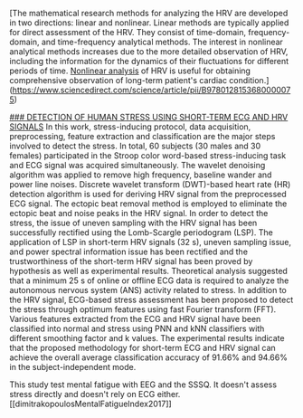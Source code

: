 

[The mathematical research methods for analyzing the HRV are developed in two directions: linear and nonlinear. Linear methods are typically applied for direct assessment of the HRV. They consist of time-domain, frequency-domain, and time-frequency analytical methods. The interest in nonlinear analytical methods increases due to the more detailed observation of HRV, including the information for the dynamics of their fluctuations for different periods of time. [Nonlinear analysis](https://www.sciencedirect.com/topics/engineering/nonlinear-analysis "Learn more about Nonlinear analysis from ScienceDirect's AI-generated Topic Pages") of HRV is useful for obtaining comprehensive observation of long-term patient's cardiac condition.](https://www.sciencedirect.com/science/article/pii/B9780128153680000075)

[### DETECTION OF HUMAN STRESS USING SHORT-TERM ECG AND HRV SIGNALS](https://www.worldscientific.com/doi/abs/10.1142/S0219519413500383)
	In this work, stress-inducing protocol, data acquisition, preprocessing, feature extraction and classification are the major steps involved to detect the stress. In total, 60 subjects (30 males and 30 females) participated in the Stroop color word-based stress-inducing task and ECG signal was acquired simultaneously. The wavelet denoising algorithm was applied to remove high frequency, baseline wander and power line noises. Discrete wavelet transform (DWT)-based heart rate (HR) detection algorithm is used for deriving HRV signal from the preprocessed ECG signal. The ectopic beat removal method is employed to eliminate the ectopic beat and noise peaks in the HRV signal. In order to detect the stress, the issue of uneven sampling with the HRV signal has been successfully rectified using the Lomb-Scargle periodogram (LSP). The application of LSP in short-term HRV signals (32 s), uneven sampling issue, and power spectral information issue has been rectified and the trustworthiness of the short-term HRV signal has been proved by hypothesis as well as experimental results. Theoretical analysis suggested that a minimum 25 s of online or offline ECG data is required to analyze the autonomous nervous system (ANS) activity related to stress. In addition to the HRV signal, ECG-based stress assessment has been proposed to detect the stress through optimum features using fast Fourier transform (FFT). Various features extracted from the ECG and HRV signal have been classified into normal and stress using PNN and kNN classifiers with different smoothing factor and k values. The experimental results indicate that the proposed methodology for short-term ECG and HRV signal can achieve the overall average classification accuracy of 91.66% and 94.66% in the subject-independent mode.

This study test mental fatigue with EEG and the SSSQ. It doesn't assess stress directly and doesn't rely on ECG either. 
	[[dimitrakopoulosMentalFatigueIndex2017]]